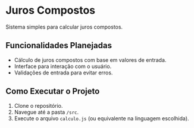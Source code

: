 # Juros Compostos
Sistema simples para calcular juros compostos.

## Funcionalidades Planejadas
- Cálculo de juros compostos com base em valores de entrada.
- Interface para interação com o usuário.
- Validações de entrada para evitar erros.

## Como Executar o Projeto
1. Clone o repositório.
2. Navegue até a pasta `/src`.
3. Execute o arquivo `calculo.js` (ou equivalente na linguagem escolhida).
